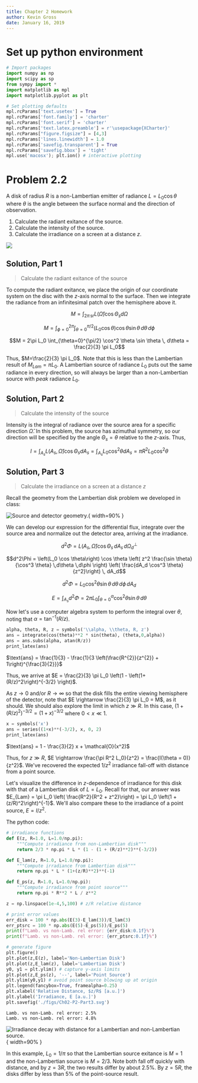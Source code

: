 ```yaml
---
title: Chapter 2 Homework
author: Kevin Gross
date: January 16, 2019
---
```


# Set up python environment

```python
# Import packages
import numpy as np
import scipy as sp
from sympy import *
import matplotlib as mpl
import matplotlib.pyplot as plt

# Set plotting defaults
mpl.rcParams['text.usetex'] = True
mpl.rcParams['font.family'] = 'charter'
mpl.rcParams['font.serif'] = 'charter'
mpl.rcParams['text.latex.preamble'] = r'\usepackage{XCharter}'
mpl.rcParams["figure.figsize"] = [4,3]
mpl.rcParams['lines.linewidth'] = 1.0
mpl.rcParams['savefig.transparent'] = True
mpl.rcParams['savefig.bbox'] = 'tight'
mpl.use('macosx'); plt.ion() # interactive plotting
```

# Problem 2.2

A disk of radius $R$ is a non-Lambertian emitter of radiance $L = L_0 \cos \theta$ where $\theta$ is the angle between the surface normal and the direction of observation.

1. Calculate the radiant exitance of the source.
2. Calculate the intensity of the source.
3. Calculate the irradiance on a screen at a distance $z$.

![](figs/Ch02-P2-illustration.svg)

## Solution, Part 1

> Calculate the radiant exitance of the source

To compute the radiant exitance, we place the origin of our coordinate system on the disc with the $z$-axis normal to the surface. Then we integrate the radiance from an infinitesimal patch over the hemisphere above it.

$$M = \int_{2\pi\,\mathrm{sr}} L(\hat{\Omega}) \cos \Theta_s d\Omega$$

$$M = \int_{\phi=0}^{2\pi} \int_{\theta=0}^{\pi/2} \left( L_0 \cos \theta \right) \cos \theta \sin \theta \, d\theta \, d\phi$$

$$M = 2\pi L_0 \int_{\theta=0}^{\pi/2} \cos^2 \theta \sin \theta \, d\theta = \frac{2}{3} \pi L_0$$

Thus, $M=\frac{2}{3} \pi L_0$. Note that this is less than the Lambertian result of $M_{Lam}=\pi L_0$. A Lambertian source of radiance $L_0$ puts out the same radiance in every direction, so will always be larger than a non-Lambertian source with *peak* radiance $L_0$.

## Solution, Part 2

> Calculate the intensity of the source

Intensity is the integral of radiance over the source area for a specific direction $\hat{\Omega}$. In this problem, the source has azimuthal symmetry, so our direction will be specified by the angle $\Theta_s = \theta$ relative to the $z$-axis. Thus,

$$I = \int_{A_s} L(A_s,\hat{\Omega}) \cos \Theta_s dA_s = \int_{A_s} L_0 \cos^2 \theta dA_s = \pi R^2 L_0 \cos^2 \theta$$

## Solution, Part 3

> Calculate the irradiance on a screen at a distance $z$

Recall the geometry from the Lambertian disk problem we developed in class:

![Source and detector geometry.](figs/Ch02-P2.svg){ width=90% }

We can develop our expression for the differential flux, integrate over the source area and normalize out the detector area, arriving at the irradiance.

$$d^2\Phi = L(A_s,\hat{\Omega}) \cos \Theta_s \, dA_s \, d\Omega_d^\perp$$

$$d^2\Phi = \left(L_0 \cos \theta\right) \cos \theta \left( z^2 \frac{\sin \theta}{\cos^3 \theta} \,d\theta \,d\phi \right) \left( \frac{dA_d \cos^3 \theta}{z^2}\right) \, dA_d$$

$$d^2 \Phi = L_0 \cos^2\theta \sin\theta \, d\theta \, d\phi \, dA_d$$

$$E = \int_{A_s} d^2\Phi = 2\pi L_0 \int_{\theta=0}^\alpha \cos^2\theta \sin\theta \, d\theta$$

Now let's use a computer algebra system to perform the integral over $\theta$, noting that $\alpha = \tan^{-1}(R/z)$.

```python
alpha, theta, R, z = symbols('\\alpha, \\theta, R, z')
ans = integrate(cos(theta)**2 * sin(theta), (theta,0,alpha))
ans = ans.subs(alpha, atan(R/z))
print_latex(ans)
```

$\text{ans} = \frac{1}{3} - \frac{1}{3 \left(\frac{R^{2}}{z^{2}} + 1\right)^{\frac{3}{2}}}$

Thus, we arrive at $E = \frac{2}{3} \pi L_0 \left(1 - \left(1+(R/z)^2\right)^{-3/2} \right)$.

As $z \rightarrow 0$ and/or $R \rightarrow \infty$ so that the disk fills the entire viewing hemisphere of the detector, note that $E \rightarrow \frac{2}{3} \pi L_0 = M$, as it should. We should also explore the limit in which $z \gg R$. In this case, $\left(1+(R/z)^2\right)^{-3/2} = \left(1+x\right)^{-3/2}$ where $0<x\ll 1$.

```python
x = symbols('x')
ans = series((1+x)**(-3/2), x, 0, 2)
print_latex(ans)
```

$\text{ans} = 1 - \frac{3}{2} x + \mathcal{O}(x^2)$

Thus, for $z \gg R$, $E \rightarrow \frac{\pi R^2 L_0}{z^2} = \frac{I(\theta = 0)}{z^2}$. We've recovered the expected $1/z^2$ irradiance fall-off with distance from a point source.

Let's visualize the difference in $z$-dependence of irradiance for this disk with that of a Lambertian disk of $L=L_0$.  Recall for that, our answer was $E_{Lam} = \pi L_0 \left( \frac{R^2}{R^2 + z^2}\right) = \pi L_0 \left(1 + (z/R)^2\right)^{-1}$. We'll also compare these to the irradiance of a point source, $E = I/z^2$.

The python code:

```python
# irradiance functions
def E(z, R=1.0, L=1.0/np.pi):
    """Compute irradiance from non-Lambertian disk"""
    return 2/3 * np.pi * L * (1 - (1 + (R/z)**2)**(-3/2))

def E_lam(z, R=1.0, L=1.0/np.pi):
    """Compute irradiance from Lambertian disk"""
    return np.pi * L * (1+(z/R)**2)**(-1)

def E_ps(z, R=1.0, L=1.0/np.pi):
    """Compute irradiance from point source"""
    return np.pi * R**2 * L / z**2

z = np.linspace(1e-4,5,100) # z/R relative distance

# print error values
err_disk = 100 * np.abs(E(3)-E_lam(3))/E_lam(3)
err_ptsrc = 100 * np.abs(E(5)-E_ps(5))/E_ps(5)
print(f"Lamb. vs non-Lamb. rel error: {err_disk:0.1f}%")
print(f"Lamb. vs non-Lamb. rel error: {err_ptsrc:0.1f}%")

# generate figure
plt.figure()
plt.plot(z,E(z), label='Non-Lambertian Disk')
plt.plot(z,E_lam(z), label='Lambertian Disk')
y0, y1 = plt.ylim() # capture y-axis limits
plt.plot(z,E_ps(z), '--', label='Point Source')
plt.ylim(y0,y1) # avoid point source blowing up at origin
plt.legend(fancybox=True, framealpha=0.25)
plt.xlabel('Relative Distance, $z/R$ [a.u.]')
plt.ylabel('Irradiance, E [a.u.]')
plt.savefig('./figs/Ch02-P2-Part3.svg')
```

```
Lamb. vs non-Lamb. rel error: 2.5%
Lamb. vs non-Lamb. rel error: 4.8%
```

![Irradiance decay with distance for a Lambertian and non-Lambertian source.](./figs/Ch02-P2-Part3.svg){ width=90% }

In this example, $L_0 = 1/\pi$ so that the Lambertian source exitance is $M=1$ and the non-Lambertian source is $M=2/3$. Note both fall off quickly with distance, and by $z = 3R$, the two results differ by about 2.5%. By $z = 5R$, the disks differ by less than 5% of the point-source result.
